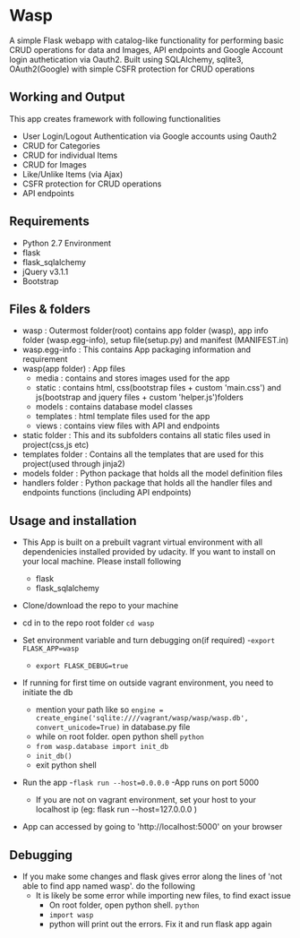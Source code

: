 # Wasp
A simple Flask webapp with catalog-like functionality for performing basic CRUD operations for data and Images, API endpoints and Google Account login authetication via Oauth2. Built using SQLAlchemy, sqlite3, OAuth2(Google) with simple CSFR protection for CRUD operations

## Working and Output
This app creates framework with following functionalities
- User Login/Logout Authentication via Google accounts using Oauth2
- CRUD for Categories
- CRUD for individual Items
- CRUD for Images 
- Like/Unlike Items (via Ajax)
- CSFR protection for CRUD operations
- API endpoints 


## Requirements
- Python 2.7 Environment
- flask
- flask_sqlalchemy
- jQuery v3.1.1
- Bootstrap

## Files & folders
- wasp : Outermost folder(root) contains app folder (wasp), app info folder (wasp.egg-info), setup file(setup.py) and manifest (MANIFEST.in)
- wasp.egg-info : This contains App packaging information and requirement
- wasp(app folder) : App files
	- media : contains and stores images used for the app
	- static : contains html, css(bootstrap files + custom 'main.css') and js(bootstrap and jquery files + custom 'helper.js')folders
	- models : contains database model classes
	- templates : html template files used for the app
	- views : contains view files with API and endpoints 
- static folder : This and its subfolders contains all static files used in project(css,js etc)
- templates folder : Contains all the templates that are used for this project(used through jinja2)
- models folder : Python package that holds all the model definition files
- handlers folder : Python package that holds all the handler files and endpoints functions (including API endpoints)

## Usage and installation
- This App is built on a prebuilt vagrant virtual environment with all dependenicies installed provided by udacity. If you want to install on your local machine. Please install following
	- flask
	- flask_sqlalchemy
- Clone/download the repo to your machine
- cd in to the repo root folder
``` cd wasp ```
- Set environment variable and turn debugging on(if required)
	-``` export FLASK_APP=wasp ```
	- ``` export FLASK_DEBUG=true ```
- If running for first time on outside vagrant environment, you need to initiate the db
	- mention your path like so ```engine = create_engine('sqlite:////vagrant/wasp/wasp/wasp.db', convert_unicode=True)``` in database.py file
	- while on root folder. open python shell ```python```
	- ``` from wasp.database import init_db ```
	- ``` init_db() ```
	- exit python shell

- Run the app 
	-``` flask run --host=0.0.0.0 ```
	-App runs on port 5000
	- If you are not on vagrant environment, set your host to your localhost ip (eg: flask run --host=127.0.0.0 )
- App can accessed by going to 'http://localhost:5000' on your browser


## Debugging 
- If you make some changes and flask gives error along the lines of 'not able to find app named wasp'. do the following
	- It is likely be some error while importing new files, to find exact issue
		- On root folder, open python shell. ``` python ```
		- ``` import wasp ```
		- python will print out the errors. Fix it and run flask app again